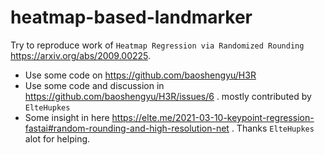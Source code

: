 # heatmap-based-landmarker
Try to reproduce work of `Heatmap Regression via Randomized Rounding` https://arxiv.org/abs/2009.00225.
 + Use some code on https://github.com/baoshengyu/H3R
 + Use some code and discussion in https://github.com/baoshengyu/H3R/issues/6 . mostly contributed by `ElteHupkes`
 + Some insight in here https://elte.me/2021-03-10-keypoint-regression-fastai#random-rounding-and-high-resolution-net . Thanks `ElteHupkes`
alot for helping. 